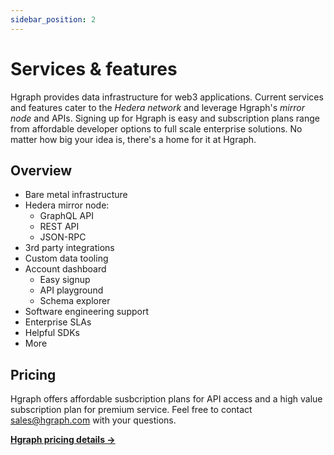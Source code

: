```yaml
---
sidebar_position: 2
---
```


# Services & features

Hgraph provides data infrastructure for web3 applications. Current services and features cater to the *Hedera network* and leverage Hgraph's *mirror node* and APIs. Signing up for Hgraph is easy and subscription plans range from affordable developer options to full scale enterprise solutions. No matter how big your idea is, there's a home for it at Hgraph.

## Overview

- Bare metal infrastructure
- Hedera mirror node:
    - GraphQL API
    - REST API
    - JSON-RPC
- 3rd party integrations
- Custom data tooling
- Account dashboard
    - Easy signup
    - API playground
    - Schema explorer
- Software engineering support
- Enterprise SLAs
- Helpful SDKs
- More

## Pricing

Hgraph offers affordable susbcription plans for API access and a high value subscription plan for premium service. Feel free to contact sales@hgraph.com with your questions.

**[Hgraph pricing details →](https://hgraph.com/pricing)**